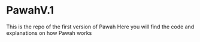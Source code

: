 # PawahV.1
This is the repo of the first version of Pawah
Here you will find the code and explanations on how Pawah works
